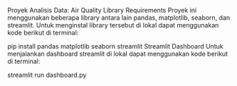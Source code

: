 Proyek Analisis Data: Air Quality
Library Requirements
Proyek ini menggunakan beberapa library antara lain pandas, matplotlib, seaborn, dan streamlit. Untuk menginstal library tersebut di lokal dapat menggunakan kode berikut di terminal:

pip install pandas matplotlib seaborn streamlit
Streamlit Dashboard
Untuk menjalankan dashboard streamlit di lokal dapat menggunakan kode berikut di terminal:

streamlit run dashboard.py
